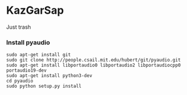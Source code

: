 # KazGarSap
Just trash

### Install pyaudio

```
sudo apt-get install git
sudo git clone http://people.csail.mit.edu/hubert/git/pyaudio.git
sudo apt-get install libportaudio0 libportaudio2 libportaudiocpp0 portaudio19-dev
sudo apt-get install python3-dev
cd pyaudio
sudo python setup.py install
```
